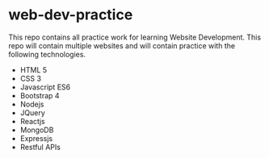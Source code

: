 # web-dev-practice

This repo contains all practice work for learning Website Development. This repo will contain multiple websites and will contain practice with the following technologies.

- HTML 5
- CSS 3
- Javascript ES6
- Bootstrap 4
- Nodejs
- JQuery
- Reactjs
- MongoDB
- Expressjs
- Restful APIs
